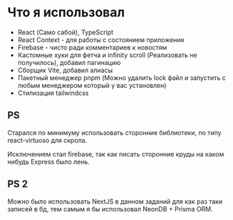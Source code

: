 # Что я использовал

- React (Само сабой), TypeScript
- React Context - для работы с состоянием приложения
- Firebase - чисто ради комментариев к новостям
- Кастомные хуки для фетча и infinity scroll (Реализовать не получилось), добавил пагинацию
- Сборщик Vite, добавил алиасы
- Пакетный менеджер pnpm (Можно удалить lock файл и запустить с любым менеджером который у вас установлен)
- Стилизация tailwindcss

## PS

Старался по минимуму использовать сторонние библиотеки, по типу react-virtuoso для скрола.

Исключением стал firebase, так как писать сторонние круды на каком нибудь Express было лень.

## PS 2

Можно было использовать NextJS в данном заданий для как раз таки записей в бд, тем самым я бы использовал NeonDB + Prisma ORM.
